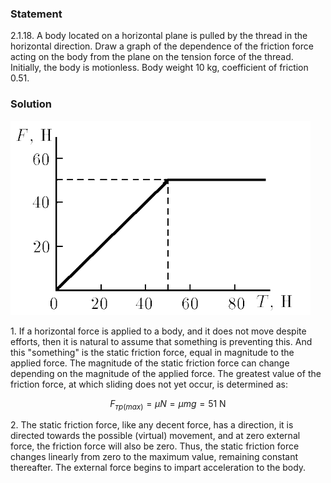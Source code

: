 ###  Statement

$2.1.18.$ A body located on a horizontal plane is pulled by the thread in the horizontal direction. Draw a graph of the dependence of the friction force acting on the body from the plane on the tension force of the thread. Initially, the body is motionless. Body weight $10\text{ kg}$, coefficient of friction $0.51$.

### Solution

![ Dependence of friction force on thread tension force |480x311, 42%](../../img/2.1.18/1.png)

1\. If a horizontal force is applied to a body, and it does not move despite efforts, then it is natural to assume that something is preventing this. And this "something" is the static friction force, equal in magnitude to the applied force. The magnitude of the static friction force can change depending on the magnitude of the applied force. The greatest value of the friction force, at which sliding does not yet occur, is determined as:

$$
F_{тp(max)} = \mu N = \mu mg = 51 \text{ N}
$$

2\. The static friction force, like any decent force, has a direction, it is directed towards the possible (virtual) movement, and at zero external force, the friction force will also be zero. Thus, the static friction force changes linearly from zero to the maximum value, remaining constant thereafter. The external force begins to impart acceleration to the body.